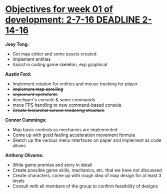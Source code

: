 <h1><b><u>Objectives for week 01 of development: 2-7-16 DEADLINE 2-14-16</u></b></h1>
<b>Joey Tong:</b><ul><li> Get map editor and some assets created.</li>
<li>Implement entities</li>
<li>Assist in coding game skeleton, esp graphical</li></ul>
<b>Austin Ford:</b><ul><li>Implement rotation for entities and mouse tracking for player</li>
<strike><li>implement map scrolling</li></strike>
<strike><li>implement spritefonts</li></strike>
<li>developer's console & some commands</li>
<li>move FPS handling to new command-based console</li>
<strike><li>Create hierarchal screen rendering structure</li></ul></strike>
<b>Connor Cummings:</b><ul><li> Map basic controls as mechanics are implemented</li>
<li>Come up with good feeling acceleration movement formula</li>
<li>Sketch up the various menu interfaces on paper and implement as code allows</li></ul>
<b>Anthony Olivares:</b><ul><li>Write game premise and story in detail</li>
<li>Create possible game skills, mechanics, etc. that we have not discussed</li>
<li>Create characters, come up with rough idea of map design for at least 3 levels</li>
<li>Consult with all members of the group to confirm feasibility of designs</li></ul>
